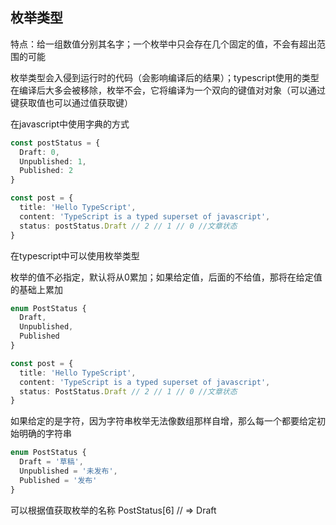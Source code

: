 ## 枚举类型
特点：给一组数值分别其名字；一个枚举中只会存在几个固定的值，不会有超出范围的可能

枚举类型会入侵到运行时的代码（会影响编译后的结果）；typescript使用的类型在编译后大多会被移除，枚举不会，它将编译为一个双向的键值对对象（可以通过键获取值也可以通过值获取键）

在javascript中使用字典的方式
```typescript
const postStatus = {
  Draft: 0,
  Unpublished: 1,
  Published: 2
}

const post = {
  title: 'Hello TypeScript',
  content: 'TypeScript is a typed superset of javascript',
  status: postStatus.Draft // 2 // 1 // 0 //文章状态
}
```
在typescript中可以使用枚举类型

枚举的值不必指定，默认将从0累加；如果给定值，后面的不给值，那将在给定值的基础上累加
```typescript
enum PostStatus {
  Draft,
  Unpublished,
  Published
}

const post = {
  title: 'Hello TypeScript',
  content: 'TypeScript is a typed superset of javascript',
  status: PostStatus.Draft // 2 // 1 // 0 //文章状态
}
```
如果给定的是字符，因为字符串枚举无法像数组那样自增，那么每一个都要给定初始明确的字符串
```typescript
enum PostStatus {
  Draft = '草稿',
  Unpublished = '未发布',
  Published = '发布'
}
```
可以根据值获取枚举的名称 PostStatus[6] // => Draft
